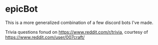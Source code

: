 # epicBot

This is a more generalized combination of a few discord bots I've made.

Trivia questions fonud on https://www.reddit.com/r/trivia, courtesy of https://www.reddit.com/user/007craft/

